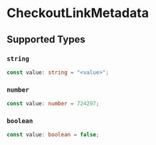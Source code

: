 # CheckoutLinkMetadata


## Supported Types

### `string`

```typescript
const value: string = "<value>";
```

### `number`

```typescript
const value: number = 724297;
```

### `boolean`

```typescript
const value: boolean = false;
```

